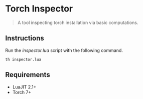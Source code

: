 # Torch Inspector
> A tool inspecting torch installation via basic computations.

## Instructions
Run the *inspector.lua* script with the following command.
```
th inspector.lua
```

## Requirements
* LuaJIT 2.1+
* Torch 7+
